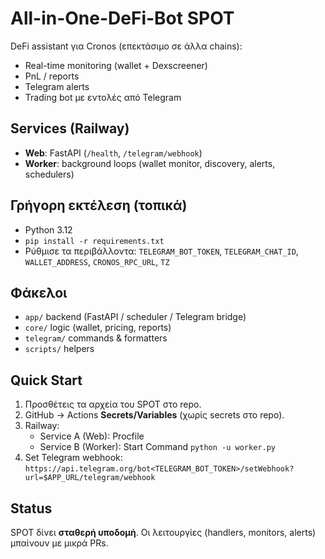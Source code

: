 # All-in-One-DeFi-Bot SPOT

DeFi assistant για Cronos (επεκτάσιμο σε άλλα chains):
- Real-time monitoring (wallet + Dexscreener)
- PnL / reports
- Telegram alerts
- Trading bot με εντολές από Telegram

## Services (Railway)
- **Web**: FastAPI (`/health`, `/telegram/webhook`)
- **Worker**: background loops (wallet monitor, discovery, alerts, schedulers)
  
## Γρήγορη εκτέλεση (τοπικά)
- Python 3.12
- `pip install -r requirements.txt`
- Ρύθμισε τα περιβάλλοντα: `TELEGRAM_BOT_TOKEN`, `TELEGRAM_CHAT_ID`, `WALLET_ADDRESS`, `CRONOS_RPC_URL`, `TZ`

## Φάκελοι
- `app/` backend (FastAPI / scheduler / Telegram bridge)
- `core/` logic (wallet, pricing, reports)
- `telegram/` commands & formatters
- `scripts/` helpers

## Quick Start
1) Προσθέτεις τα αρχεία του SPOT στο repo.
2) GitHub → Actions **Secrets/Variables** (χωρίς secrets στο repo).
3) Railway:
   - Service A (Web): Procfile
   - Service B (Worker): Start Command `python -u worker.py`
4) Set Telegram webhook:
   `https://api.telegram.org/bot<TELEGRAM_BOT_TOKEN>/setWebhook?url=$APP_URL/telegram/webhook`

## Status
SPOT δίνει **σταθερή υποδομή**. Οι λειτουργίες (handlers, monitors, alerts) μπαίνουν με μικρά PRs.
